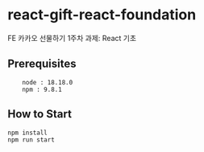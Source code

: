 # react-gift-react-foundation
FE 카카오 선물하기 1주차 과제: React 기초

## Prerequisites
```agsl
    node : 18.18.0
    npm : 9.8.1
```
## How to Start
```agsl
npm install
npm run start
```

